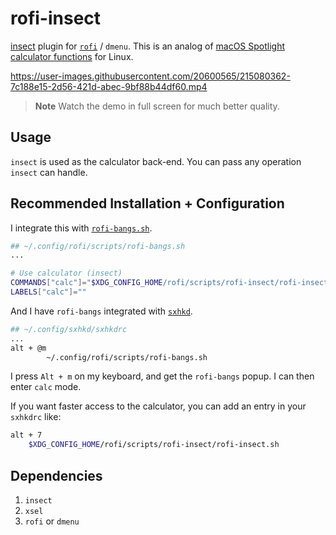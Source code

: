 # rofi-insect

[insect](https://github.com/sharkdp/insect) plugin for [`rofi`](https://github.com/davatorium/rofi) / `dmenu`. This is an analog of [macOS Spotlight calculator functions](https://macandegg.com/2020/12/use-macos-spotlight-search-as-calculator/) for Linux.

https://user-images.githubusercontent.com/20600565/215080362-7c188e15-2d56-421d-abec-9bf88b44df60.mp4

> **Note**
> Watch the demo in full screen for much better quality.

## Usage

`insect` is used as the calculator back-end. You can pass any operation `insect` can handle.

## Recommended Installation + Configuration

I integrate this with [`rofi-bangs.sh`](https://github.com/gotbletu/shownotes/blob/master/rofi-scripts-collection/rofi-bangs.sh).

```bash
## ~/.config/rofi/scripts/rofi-bangs.sh
...

# Use calculator (insect)
COMMANDS["calc"]="$XDG_CONFIG_HOME/rofi/scripts/rofi-insect/rofi-insect.sh"
LABELS["calc"]=""
```

And I have `rofi-bangs` integrated with [`sxhkd`](https://github.com/baskerville/sxhkd).

```bash
## ~/.config/sxhkd/sxhkdrc
...
alt + @m
        ~/.config/rofi/scripts/rofi-bangs.sh
```

I press `Alt + m` on my keyboard, and get the `rofi-bangs` popup. I can then enter `calc` mode.

If you want faster access to the calculator, you can add an entry in your `sxhkdrc` like:

```bash
alt + 7
    $XDG_CONFIG_HOME/rofi/scripts/rofi-insect/rofi-insect.sh
```

## Dependencies

1. `insect`
2. `xsel`
3. `rofi` or `dmenu`
